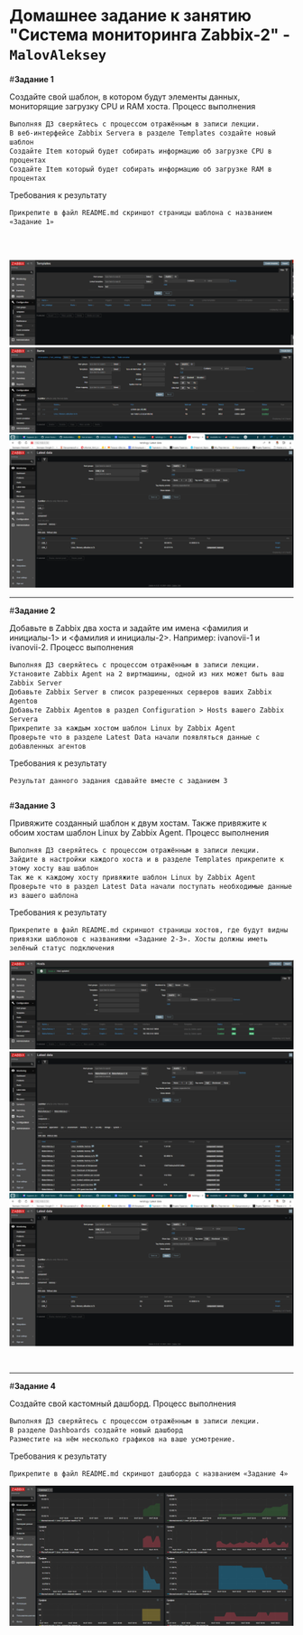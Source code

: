 # Домашнее задание к занятию "Система мониторинга Zabbix-2" - `MalovAleksey`

#**Задание 1**

Создайте свой шаблон, в котором будут элементы данных, мониторящие загрузку CPU и RAM хоста.
Процесс выполнения

    Выполняя ДЗ сверяйтесь с процессом отражённым в записи лекции.
    В веб-интерфейсе Zabbix Servera в разделе Templates создайте новый шаблон
    Создайте Item который будет собирать информацию об загрузке CPU в процентах
    Создайте Item который будет собирать информацию об загрузке RAM в процентах

Требования к результату

    Прикрепите в файл README.md скриншот страницы шаблона с названием «Задание 1»


```



```


![«Задание 1»](https://github.com/MalovAleksey/zabbix/blob/master/2023-10-07_20-15-28.png)
![«Задание 1»](https://github.com/MalovAleksey/zabbix/blob/master/2023-10-07_20-15-43.png)
![«Задание 1»](https://github.com/MalovAleksey/zabbix/blob/master/2023-10-07_20-10-06.png)

---

#**Задание 2**

Добавьте в Zabbix два хоста и задайте им имена <фамилия и инициалы-1> и <фамилия и инициалы-2>. Например: ivanovii-1 и ivanovii-2.
Процесс выполнения

    Выполняя ДЗ сверяйтесь с процессом отражённым в записи лекции.
    Установите Zabbix Agent на 2 виртмашины, одной из них может быть ваш Zabbix Server
    Добавьте Zabbix Server в список разрешенных серверов ваших Zabbix Agentов
    Добавьте Zabbix Agentов в раздел Configuration > Hosts вашего Zabbix Servera
    Прикрепите за каждым хостом шаблон Linux by Zabbix Agent
    Проверьте что в разделе Latest Data начали появляться данные с добавленных агентов

Требования к результату

    Результат данного задания сдавайте вместе с заданием 3

```

```


#**Задание 3**

Привяжите созданный шаблон к двум хостам. Также привяжите к обоим хостам шаблон Linux by Zabbix Agent.
Процесс выполнения

    Выполняя ДЗ сверяйтесь с процессом отражённым в записи лекции.
    Зайдите в настройки каждого хоста и в разделе Templates прикрепите к этому хосту ваш шаблон
    Так же к каждому хосту привяжите шаблон Linux by Zabbix Agent
    Проверьте что в раздел Latest Data начали поступать необходимые данные из вашего шаблона

Требования к результату

    Прикрепите в файл README.md скриншот страницы хостов, где будут видны привязки шаблонов с названиями «Задание 2-3». Хосты должны иметь зелёный статус подключения

![«Задание 3»](https://github.com/MalovAleksey/zabbix/blob/master/2023-10-07_20-20-11.png)
![«Задание 3»](https://github.com/MalovAleksey/zabbix/blob/master/2023-10-07_20-21-12.png)
![«Задание 3»](https://github.com/MalovAleksey/zabbix/blob/master/2023-10-07_20-10-06.png)

```


```

---

#**Задание 4**

Создайте свой кастомный дашборд.
Процесс выполнения

    Выполняя ДЗ сверяйтесь с процессом отражённым в записи лекции.
    В разделе Dashboards создайте новый дашборд
    Разместите на нём несколько графиков на ваше усмотрение.

Требования к результату

    Прикрепите в файл README.md скриншот дашборда с названием «Задание 4»
  ![«Задание 4»](https://github.com/MalovAleksey/zabbix/blob/master/2023-10-07_20-30-58.png)
